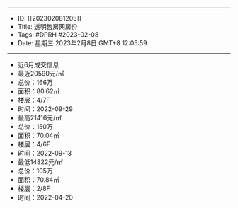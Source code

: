 - --
- ID: [[202302081205]]
- Title: 透明售房网房价
- Tags: #DPRH #2023-02-08 
- Date: 星期三 2023年2月8日 GMT+8 12:05:59
- --
- 近6月成交信息
- 最近20590元/㎡
- 总价：166万
- 面积：80.62㎡
- 楼层：4/7F
- 时间：2022-09-29
- 最高21416元/㎡
- 总价：150万
- 面积：70.04㎡
- 楼层：4/6F
- 时间：2022-09-13
- 最低14822元/㎡
- 总价：105万
- 面积：70.84㎡
- 楼层：2/8F
- 时间：2022-04-20
